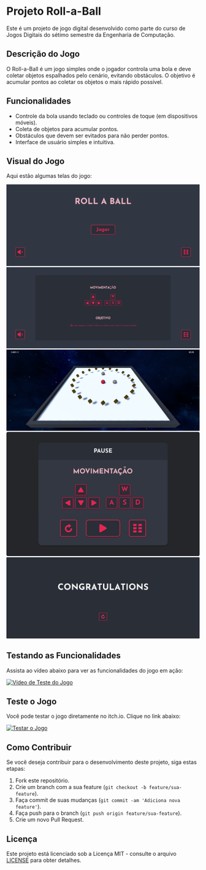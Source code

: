 # Projeto Roll-a-Ball

Este é um projeto de jogo digital desenvolvido como parte do curso de Jogos Digitais do sétimo semestre da Engenharia de Computação.

## Descrição do Jogo

O Roll-a-Ball é um jogo simples onde o jogador controla uma bola e deve coletar objetos espalhados pelo cenário, evitando obstáculos. O objetivo é acumular pontos ao coletar os objetos o mais rápido possível.

## Funcionalidades

- Controle da bola usando teclado ou controles de toque (em dispositivos móveis).
- Coleta de objetos para acumular pontos.
- Obstáculos que devem ser evitados para não perder pontos.
- Interface de usuário simples e intuitiva.

## Visual do Jogo

Aqui estão algumas telas do jogo:

![Tela 1](imagens/Telas/1.png)
![Tela 2](imagens/Telas/2.png)
![Tela 3](imagens/Telas/3.png)
![Tela 4](imagens/Telas/4.png)
![Tela 5](imagens/Telas/5.png)

## Testando as Funcionalidades

Assista ao vídeo abaixo para ver as funcionalidades do jogo em ação:

[![Vídeo de Teste do Jogo](https://img.youtube.com/vi/-NrCziMxmUo/0.jpg)](https://youtu.be/-NrCziMxmUo)

## Teste o Jogo

Você pode testar o jogo diretamente no itch.io. Clique no link abaixo:

[![Testar o Jogo](https://github.com/itchio/itch.io/raw/master/logos/badge/badge-black-download-on-itchio.png)](https://marcosvds.itch.io/roll-a-ball)

## Como Contribuir

Se você deseja contribuir para o desenvolvimento deste projeto, siga estas etapas:

1. Fork este repositório.
2. Crie um branch com a sua feature (`git checkout -b feature/sua-feature`).
3. Faça commit de suas mudanças (`git commit -am 'Adiciona nova feature'`).
4. Faça push para o branch (`git push origin feature/sua-feature`).
5. Crie um novo Pull Request.

## Licença

Este projeto está licenciado sob a Licença MIT - consulte o arquivo [LICENSE](LICENSE) para obter detalhes.

